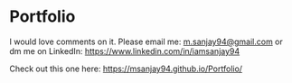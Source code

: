 # Portfolio

I would love comments on it. Please email me: m.sanjay94@gmail.com or 
                           dm me on LinkedIn: https://www.linkedin.com/in/iamsanjay94

Check out this one here: https://msanjay94.github.io/Portfolio/
